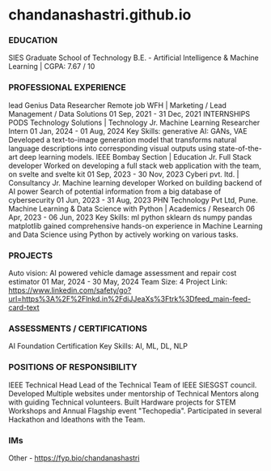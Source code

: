 # chandanashastri.github.io

### EDUCATION
SIES Graduate School of Technology
B.E. - Artificial Intelligence & Machine Learning
| CGPA: 7.67 / 10

### PROFESSIONAL EXPERIENCE
lead Genius Data Researcher
Remote job WFH
| Marketing / Lead Management / Data Solutions
01 Sep, 2021 - 31 Dec, 2021
INTERNSHIPS
PODS Technology Solutions | Technology
Jr. Machine Learning Researcher Intern
01 Jan, 2024 - 01 Aug, 2024
Key Skills: generative AI: GANs, VAE
Developed a text-to-image generation model that transforms natural language descriptions into corresponding visual outputs using
state-of-the-art deep learning models.
IEEE Bombay Section | Education
Jr. Full Stack developer
Worked on developing a full stack web application with the team, on svelte and svelte kit
01 Sep, 2023 - 30 Nov, 2023
Cyberi pvt. ltd. | Consultancy
Jr. Machine learning developer
Worked on building backend of AI power Search of potential information from a big database of cybersecurity
01 Jun, 2023 - 31 Aug, 2023
PHN Technology Pvt Ltd, Pune. Machine Learning & Data Science with Python
| Academics / Research
06 Apr, 2023 - 06 Jun, 2023
Key Skills: ml python sklearn ds numpy pandas matplotlib
gained comprehensive hands-on experience in Machine Learning and Data Science using Python by actively working on various tasks.

### PROJECTS
Auto vision: AI powered vehicle damage assessment and repair cost estimator
01 Mar, 2024 - 30 May, 2024
Team Size: 4
Project Link: https://www.linkedin.com/safety/go?url=https%3A%2F%2Flnkd.in%2FdiJJeaXs%3Ftrk%3Dfeed_main-feed-card-text

### ASSESSMENTS / CERTIFICATIONS
AI Foundation Certification
Key Skills: AI, ML, DL, NLP

### POSITIONS OF RESPONSIBILITY
IEEE Technical Head
Lead of the Technical Team of IEEE SIESGST council. Developed Multiple websites under mentorship of Technical Mentors along with
guiding Technical volunteers. Built Hardware projects for STEM Workshops and Annual Flagship event "Techopedia". Participated in
several Hackathon and Ideathons with the Team.

### IMs
Other - https://fyp.bio/chandanashastri
